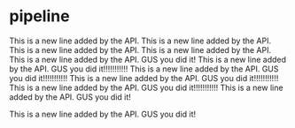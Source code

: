 # pipeline
This is a new line added by the API.
This is a new line added by the API.
This is a new line added by the API.
This is a new line added by the API.
This is a new line added by the API. GUS you did it!
This is a new line added by the API.
GUS you did it!!!!!!!!!!!
This is a new line added by the API.
GUS you did it!!!!!!!!!!!
This is a new line added by the API.
GUS you did it!!!!!!!!!!!
This is a new line added by the API.
GUS you did it!!!!!!!!!!!
This is a new line added by the API.
GUS you did it!

This is a new line added by the API.
GUS you did it!

